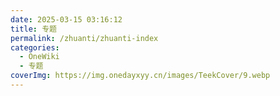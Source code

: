 ```yaml
---
date: 2025-03-15 03:16:12
title: 专题
permalink: /zhuanti/zhuanti-index
categories:
  - OneWiki
  - 专题
coverImg: https://img.onedayxyy.cn/images/TeekCover/9.webp
---
```




